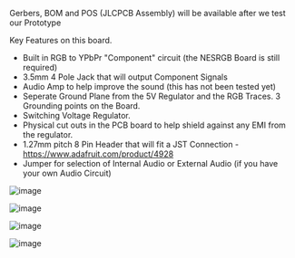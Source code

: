 Gerbers, BOM and POS (JLCPCB Assembly) will be available after we test our Prototype

Key Features on this board.
- Built in RGB to YPbPr "Component" circuit (the NESRGB Board is still required)
- 3.5mm 4 Pole Jack that will output Component Signals
- Audio Amp to help improve the sound (this has not been tested yet)
- Seperate Ground Plane from the 5V Regulator and the RGB Traces.  3 Grounding points on the Board. 
- Switching Voltage Regulator. 
- Physical cut outs in the PCB board to help shield against any EMI from the regulator.
- 1.27mm pitch 8 Pin Header that will fit a JST Connection -  https://www.adafruit.com/product/4928
- Jumper for selection of Internal Audio or External Audio (if you have your own Audio Circuit)


![image](https://user-images.githubusercontent.com/70423454/191236545-86a25d30-b258-4dac-87f2-57eb2d7498ac.png)


![image](https://user-images.githubusercontent.com/70423454/189782807-32aa7260-0219-45c8-a589-a164d71b92af.png)


![image](https://user-images.githubusercontent.com/70423454/189782973-0d58b18c-3d6c-4ef7-944e-bad095b35424.png)


![image](https://user-images.githubusercontent.com/70423454/189782952-2c01f512-dc5c-4218-9b88-53ed385088f4.png)

